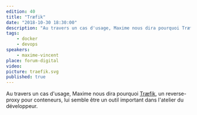 ```yaml
---
edition: 40
title: "Træfik"
date: "2018-10-30 18:30:00"
description: "Au travers un cas d'usage, Maxime nous dira pourquoi Træfik, un reverse-proxy pour conteneurs, lui semble être un outil important dans l'atelier du développeur."
tags:
    - docker
    - devops
speakers:
    - maxime-vincent
place: forum-digital
video: 
picture: traefik.svg
published: true
---
```


Au travers un cas d'usage, Maxime nous dira pourquoi [Træfik](https://traefik.io/), un reverse-proxy pour conteneurs, lui semble être un outil important dans l'atelier du développeur.
